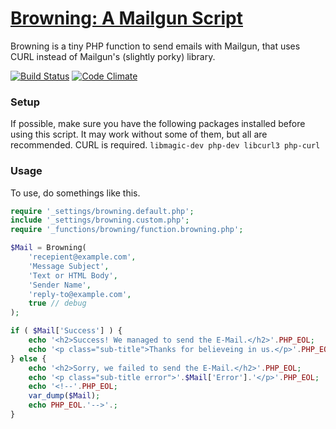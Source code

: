 [Browning: A Mailgun Script](https://github.com/eustasy/browning-a-mailgun-script)
=======================

Browning is a tiny PHP function to send emails with Mailgun, that uses CURL instead of Mailgun's (slightly porky) library.

[![Build Status](https://travis-ci.org/eustasy/browning-a-mailgun-script.svg?branch=master)](https://travis-ci.org/eustasy/browning-a-mailgun-script)
[![Code Climate](https://codeclimate.com/github/eustasy/browning-a-mailgun-script/badges/gpa.svg)](https://codeclimate.com/github/eustasy/browning-a-mailgun-script)

### Setup
If possible, make sure you have the following packages installed before using this script. It may work without some of them, but all are recommended. CURL is required.
`libmagic-dev php-dev libcurl3 php-curl`

### Usage
To use, do somethings like this.
```php
require '_settings/browning.default.php';
include '_settings/browning.custom.php';
require '_functions/browning/function.browning.php';

$Mail = Browning(
	'recepient@example.com',
	'Message Subject',
	'Text or HTML Body',
	'Sender Name',
	'reply-to@example.com',
	true // debug
);

if ( $Mail['Success'] ) {
	echo '<h2>Success! We managed to send the E-Mail.</h2>'.PHP_EOL;
	echo '<p class="sub-title">Thanks for believeing in us.</p>'.PHP_EOL;
} else {
	echo '<h2>Sorry, we failed to send the E-Mail.</h2>'.PHP_EOL;
	echo '<p class="sub-title error">'.$Mail['Error'].'</p>'.PHP_EOL;
	echo '<!--'.PHP_EOL;
	var_dump($Mail);
	echo PHP_EOL.'-->'.;
}
```
